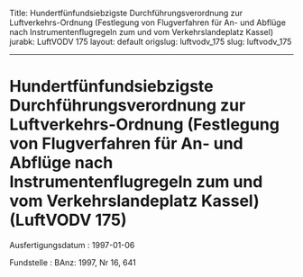Title: Hundertfünfundsiebzigste Durchführungsverordnung zur Luftverkehrs-Ordnung (Festlegung
  von Flugverfahren für An- und Abflüge nach Instrumentenflugregeln zum und vom Verkehrslandeplatz
  Kassel)
jurabk: LuftVODV 175
layout: default
origslug: luftvodv_175
slug: luftvodv_175

---

# Hundertfünfundsiebzigste Durchführungsverordnung zur Luftverkehrs-Ordnung (Festlegung von Flugverfahren für An- und Abflüge nach Instrumentenflugregeln zum und vom Verkehrslandeplatz Kassel) (LuftVODV 175)

Ausfertigungsdatum
:   1997-01-06

Fundstelle
:   BAnz: 1997, Nr 16, 641

